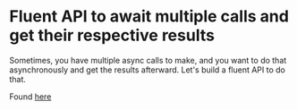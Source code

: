 ﻿# Fluent API to await multiple calls and get their respective results
Sometimes, you have multiple async calls to make, and you want to do that asynchronously and get the results afterward. Let's build a fluent API to do that.

Found [here](https://steven-giesel.com/blogPost/d55cdae5-7294-40cc-a9d5-7552e092205e)